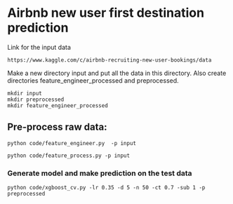 # Airbnb new user first destination prediction
Link for the input data
```
https://www.kaggle.com/c/airbnb-recruiting-new-user-bookings/data
```

Make a new directory input and put all the data in this directory. Also create directories feature_engineer_processed and preprocessed.
```
mkdir input
mkdir preprocessed
mkdir feature_engineer_processed
```

## Pre-process raw data:
```
python code/feature_engineer.py  -p input
```
```
python code/feature_process.py -p input
```

### Generate model and make prediction on the test data
```
python code/xgboost_cv.py -lr 0.35 -d 5 -n 50 -ct 0.7 -sub 1 -p preprocessed
```

